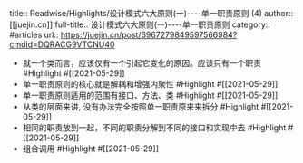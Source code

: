 title:: Readwise/Highlights/设计模式六大原则(一)----单一职责原则 (4)
author:: [[juejin.cn]]
full-title:: 设计模式六大原则(一)----单一职责原则
category:: #articles
url:: https://juejin.cn/post/6967279849597566984?cmdid=DQRACG9VTCNU40

- 就一个类而言，应该仅有一个引起它变化的原因。应该只有一个职责 #Highlight #[[2021-05-29]]
- 单一职责原则的核心就是解耦和增强内聚性 #Highlight #[[2021-05-29]]
- 单一职责原则适用的范围有接口、方法、类 #Highlight #[[2021-05-29]]
- 从类的层面来讲, 没有办法完全按照单一职责原来来拆分 #Highlight #[[2021-05-29]]
- 相同的职责放到一起，不同的职责分解到不同的接口和实现中去 #Highlight #[[2021-05-29]]
- 组合调用 #Highlight #[[2021-05-29]]